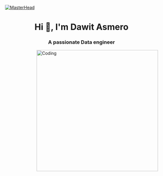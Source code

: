 [![MasterHead](https://developers.giphy.com/branch/master/static/api-512d36c09662682717108a38bbb5c57d.gif)](https://rishavchanda.io)
<h1 align="center">Hi 👋, I'm Dawit Asmero</h1>
<h3 align="center">A passionate Data engineer</h3>
<img align="right" alt="Coding" width="400" src="https://cdn.dribbble.com/users/1162077/screenshots/3848914/programmer.gif">



